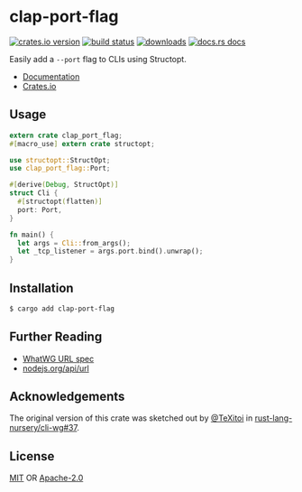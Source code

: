 # clap-port-flag
[![crates.io version][1]][2] [![build status][3]][4]
[![downloads][5]][6] [![docs.rs docs][7]][8]

Easily add a `--port` flag to CLIs using Structopt.

- [Documentation][8]
- [Crates.io][2]

## Usage
```rust
extern crate clap_port_flag;
#[macro_use] extern crate structopt;

use structopt::StructOpt;
use clap_port_flag::Port;

#[derive(Debug, StructOpt)]
struct Cli {
  #[structopt(flatten)]
  port: Port,
}

fn main() {
  let args = Cli::from_args();
  let _tcp_listener = args.port.bind().unwrap();
}
```

## Installation
```sh
$ cargo add clap-port-flag
```

## Further Reading
- [WhatWG URL spec](https://url.spec.whatwg.org/)
- [nodejs.org/api/url](https://nodejs.org/api/url.html)

## Acknowledgements
The original version of this crate was sketched out by
[@TeXitoi](https://github.com/TeXitoi) in
[rust-lang-nursery/cli-wg#37](https://github.com/rust-lang-nursery/cli-wg/issues/37).

## License
[MIT](./LICENSE-MIT) OR [Apache-2.0](./LICENSE-APACHE)

[1]: https://img.shields.io/crates/v/clap-port-flag.svg?style=flat-square
[2]: https://crates.io/crates/clap-port-flag
[3]: https://img.shields.io/travis/rust-clique/clap-port-flag.svg?style=flat-square
[4]: https://travis-ci.org/rust-clique/clap-port-flag
[5]: https://img.shields.io/crates/d/clap-port-flag.svg?style=flat-square
[6]: https://crates.io/crates/clap-port-flag
[7]: https://docs.rs/clap-port-flag/badge.svg
[8]: https://docs.rs/clap-port-flag
